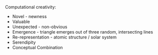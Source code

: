 
Computational creativity:

- Novel - newness
- Valuable
- Unexpected - non-obvious
- Emergence  - triangle emerges out of three random, intersecting lines
- Re-representation - atomic structure / solar system
- Serendipity
- Conceptual Combination
